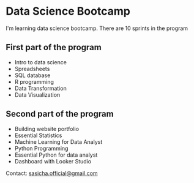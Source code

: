 # Data Science Bootcamp

I'm learning data science bootcamp. There are 10 sprints in the program

## First part of the program

- Intro to data science
- Spreadsheets
- SQL database
- R programming
- Data Transformation
- Data Visualization

## Second part of the program

- Building website portfolio
- Essential Statistics
- Machine Learning for Data Analyst
- Python Programming
- Essential Python for data analyst
- Dashboard with Looker Studio

Contact: sasicha.official@gmail.com
